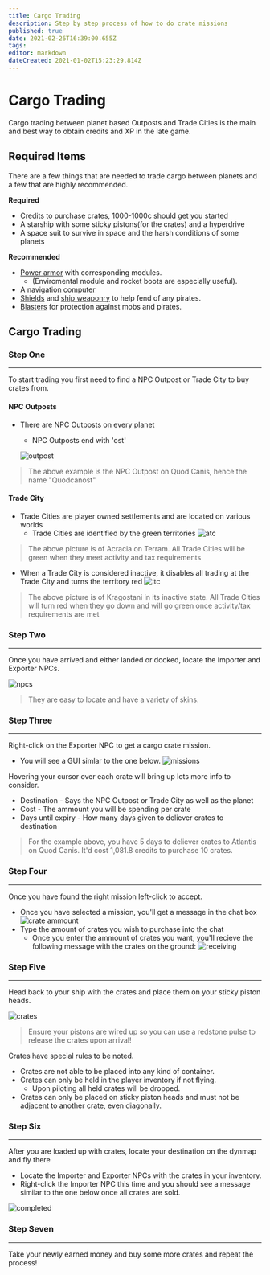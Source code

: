 ```yaml
---
title: Cargo Trading
description: Step by step process of how to do crate missions
published: true
date: 2021-02-26T16:39:00.655Z
tags: 
editor: markdown
dateCreated: 2021-01-02T15:23:29.814Z
---
```


# Cargo Trading
Cargo trading between planet based Outposts and Trade Cities is the main and best way to obtain credits and XP in the late game.

## Required Items
There are a few things that are needed to trade cargo between planets and a few that are highly recommended.

**Required**
   - Credits to purchase crates, 1000-1000c should get you started
   - A starship with some sticky pistons(for the crates) and a hyperdrive
   - A space suit to survive in space and the harsh conditions of some planets

**Recommended**
   - [Power armor](https://wiki.starlegacy.net/en/gear/power-gear)  with corresponding modules. 
     - (Enviromental module and rocket boots are especially useful).
   - A [navigation computer](https://wiki.starlegacy.net/en/starships/navigation-computer)
   - [Shields](https://wiki.starlegacy.net/en/starships/particle-shields) and [ship weaponry](https://wiki.starlegacy.net/en/starships/weapons) to help fend of any pirates.
   - [Blasters](https://wiki.starlegacy.net/en/gear/blasters) for protection against mobs and pirates.

## Cargo Trading
### Step One
---

To start trading you first need to find a NPC Outpost or Trade City to buy crates from.
#### NPC Outposts
-  There are NPC Outposts on every planet
   - NPC Outposts end with 'ost'

   ![outpost]
> The above example is the NPC Outpost on Quod Canis, hence the name "Quodcanost"
#### Trade City
- Trade Cities are player owned settlements and are located on various worlds
   - Trade Cities are identified by the green territories
	![atc]
> The above picture is of Acracia on Terram. All Trade Cities will be green when they meet activity and tax requirements

   - When a Trade City is considered inactive, it disables all trading at the Trade City and turns the territory red
	![itc]
> The above picture is of Kragostani in its inactive state. All Trade Cities will turn red when they go down and will go green once activity/tax requirements are met

### Step Two
---

Once you have arrived and either landed or docked, locate the Importer and Exporter NPCs.

![npcs]
> They are easy to locate and have a variety of skins.

### Step Three
---

Right-click on the Exporter NPC to get a cargo crate mission.
  - You will see a GUI simlar to the one below.
	![missions]

 Hovering your cursor over each crate will bring up lots more info to consider.
  - Destination - Says the NPC Outpost or Trade City as well as the planet
  - Cost - The ammount you will be spending per crate
  - Days until expiry - How many days given to deliever crates to destination
  > For the example above, you have 5 days to deliever crates to Atlantis on Quod Canis. It'd cost 1,081.8 credits to purchase 10 crates. 

### Step Four
---

Once you have found the right mission left-click to accept.
- Once you have selected a mission, you'll get a message in the chat box
	![crate ammount]
- Type the amount of crates you wish to purchase into the chat 
   - Once you enter the ammount of crates you want, you'll recieve the following message with the crates on the ground:
	![receiving]


### Step Five
---

 Head back to your ship with the crates and place them on your sticky piston heads.

![crates]
> Ensure your pistons are wired up so you can use a redstone pulse to release the crates upon arrival!

Crates have special rules to be noted.
- Crates are not able to be placed into any kind of container.
- Crates can only be held in the player inventory if not flying.
  - Upon piloting all held crates will be dropped.
- Crates can only be placed on sticky piston heads and must not be adjacent to another crate, even diagonally.

### Step Six
-----

After you are loaded up with crates, locate your destination on the dynmap and fly there
- Locate the Importer and Exporter NPCs with the crates in your inventory. 
- Right-click the Importer NPC this time and you should see a message similar to the one below once all crates are sold.

![completed]

### Step Seven
---
Take your newly earned money and buy some more crates and repeat the process!



   [outpost]: https://i.imgur.com/9e97OLX.png
   [npcs]: https://i.imgur.com/SVYDOVz.png
   [atc]: https://imgur.com/haRWVql.png
   [itc]: https://imgur.com/M63WA5D.png
   [missions]: https://imgur.com/5QB38pe.png
   [crate ammount]: https://imgur.com/odFxEPM.png
   [receiving]: https://imgur.com/8NxMe2I.png
   [crates]: https://i.imgur.com/TQb0FNR.png
   [completed]: https://imgur.com/vHpY0HJ.png